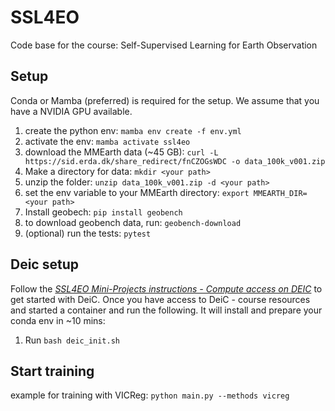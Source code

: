 # SSL4EO

Code base for the course: Self-Supervised Learning for Earth Observation

## Setup

Conda or Mamba (preferred) is required for the setup.
We assume that you have a NVIDIA GPU available.

1. create the python env: `mamba env create -f env.yml`
2. activate the env: `mamba activate ssl4eo`
2. download the MMEarth data (~45 GB): `curl -L https://sid.erda.dk/share_redirect/fnCZOGsWDC -o data_100k_v001.zip`
3. Make a directory for data: `mkdir <your path>`
4. unzip the folder: `unzip data_100k_v001.zip -d <your path>`
5. set the env variable to your MMEarth directory: `export MMEARTH_DIR=<your path> `
6. Install geobech: `pip install geobench`
7. to download geobench data, run: `geobench-download`
8. (optional) run the tests: `pytest`

## Deic setup

Follow the _[SSL4EO Mini-Projects instructions - Compute access on DEIC](https://docs.google.com/document/d/1E4yG7y6fgcgvodaDsTtrts-Aiw2nb32s8Tb3S-w4C38/edit?usp=sharing)_ to get started with DeiC. Once you have access to DeiC - course resources and started a container and run the following. It will install and prepare your conda env in ~10 mins: 

1. Run `bash deic_init.sh`

## Start training

example for training with VICReg:
`python main.py --methods vicreg`
